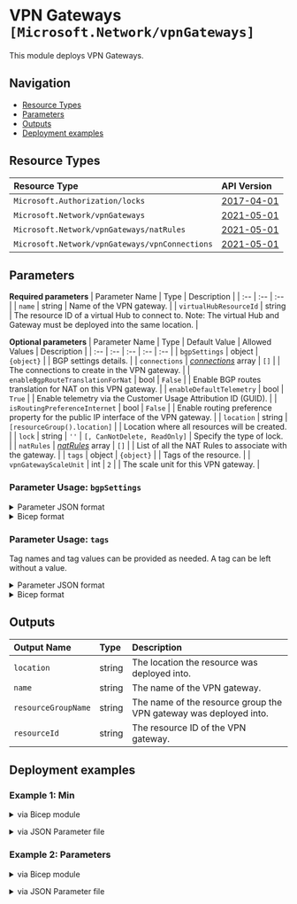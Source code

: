 # VPN Gateways `[Microsoft.Network/vpnGateways]`

This module deploys VPN Gateways.

## Navigation

- [Resource Types](#Resource-Types)
- [Parameters](#Parameters)
- [Outputs](#Outputs)
- [Deployment examples](#Deployment-examples)

## Resource Types

| Resource Type | API Version |
| :-- | :-- |
| `Microsoft.Authorization/locks` | [2017-04-01](https://docs.microsoft.com/en-us/azure/templates/Microsoft.Authorization/2017-04-01/locks) |
| `Microsoft.Network/vpnGateways` | [2021-05-01](https://docs.microsoft.com/en-us/azure/templates/Microsoft.Network/2021-05-01/vpnGateways) |
| `Microsoft.Network/vpnGateways/natRules` | [2021-05-01](https://docs.microsoft.com/en-us/azure/templates/Microsoft.Network/2021-05-01/vpnGateways/natRules) |
| `Microsoft.Network/vpnGateways/vpnConnections` | [2021-05-01](https://docs.microsoft.com/en-us/azure/templates/Microsoft.Network/2021-05-01/vpnGateways/vpnConnections) |

## Parameters

**Required parameters**
| Parameter Name | Type | Description |
| :-- | :-- | :-- |
| `name` | string | Name of the VPN gateway. |
| `virtualHubResourceId` | string | The resource ID of a virtual Hub to connect to. Note: The virtual Hub and Gateway must be deployed into the same location. |

**Optional parameters**
| Parameter Name | Type | Default Value | Allowed Values | Description |
| :-- | :-- | :-- | :-- | :-- |
| `bgpSettings` | object | `{object}` |  | BGP settings details. |
| `connections` | _[connections](connections/readme.md)_ array | `[]` |  | The connections to create in the VPN gateway. |
| `enableBgpRouteTranslationForNat` | bool | `False` |  | Enable BGP routes translation for NAT on this VPN gateway. |
| `enableDefaultTelemetry` | bool | `True` |  | Enable telemetry via the Customer Usage Attribution ID (GUID). |
| `isRoutingPreferenceInternet` | bool | `False` |  | Enable routing preference property for the public IP interface of the VPN gateway. |
| `location` | string | `[resourceGroup().location]` |  | Location where all resources will be created. |
| `lock` | string | `''` | `[, CanNotDelete, ReadOnly]` | Specify the type of lock. |
| `natRules` | _[natRules](natRules/readme.md)_ array | `[]` |  | List of all the NAT Rules to associate with the gateway. |
| `tags` | object | `{object}` |  | Tags of the resource. |
| `vpnGatewayScaleUnit` | int | `2` |  | The scale unit for this VPN gateway. |


### Parameter Usage: `bgpSettings`

<details>

<summary>Parameter JSON format</summary>

```json
"bgpSettings": {
    "asn": 65515,
    "peerWeight": 0,
    "bgpPeeringAddresses": [
        {
            "ipconfigurationId": "Instance0",
            "defaultBgpIpAddresses": [
                "10.0.0.12"
            ],
            "customBgpIpAddresses": [],
            "tunnelIpAddresses": [
                "20.84.35.53",
                "10.0.0.4"
            ]
        },
        {
            "ipconfigurationId": "Instance1",
            "defaultBgpIpAddresses": [
                "10.0.0.13"
            ],
            "customBgpIpAddresses": [],
            "tunnelIpAddresses": [
                "20.84.34.225",
                "10.0.0.5"
            ]
        }
    ]
}
```

</details>

<details>

<summary>Bicep format</summary>

```bicep
bgpSettings: {
    asn: 65515
    peerWeight: 0
    bgpPeeringAddresses: [
        {
            ipconfigurationId: 'Instance0'
            defaultBgpIpAddresses: [
                '10.0.0.12'
            ]
            customBgpIpAddresses: []
            tunnelIpAddresses: [
                '20.84.35.53'
                '10.0.0.4'
            ]
        }
        {
            ipconfigurationId: 'Instance1'
            defaultBgpIpAddresses: [
                '10.0.0.13'
            ]
            customBgpIpAddresses: []
            tunnelIpAddresses: [
                '20.84.34.225'
                '10.0.0.5'
            ]
        }
    ]
}
```

</details>
<p>

### Parameter Usage: `tags`

Tag names and tag values can be provided as needed. A tag can be left without a value.

<details>

<summary>Parameter JSON format</summary>

```json
"tags": {
    "value": {
        "Environment": "Non-Prod",
        "Contact": "test.user@testcompany.com",
        "PurchaseOrder": "1234",
        "CostCenter": "7890",
        "ServiceName": "DeploymentValidation",
        "Role": "DeploymentValidation"
    }
}
```

</details>

<details>

<summary>Bicep format</summary>

```bicep
tags: {
    Environment: 'Non-Prod'
    Contact: 'test.user@testcompany.com'
    PurchaseOrder: '1234'
    CostCenter: '7890'
    ServiceName: 'DeploymentValidation'
    Role: 'DeploymentValidation'
}
```

</details>
<p>

## Outputs

| Output Name | Type | Description |
| :-- | :-- | :-- |
| `location` | string | The location the resource was deployed into. |
| `name` | string | The name of the VPN gateway. |
| `resourceGroupName` | string | The name of the resource group the VPN gateway was deployed into. |
| `resourceId` | string | The resource ID of the VPN gateway. |

## Deployment examples

<h3>Example 1: Min</h3>

<details>

<summary>via Bicep module</summary>

```bicep
module vpnGateways './Microsoft.Network/vpnGateways/deploy.bicep' = {
  name: '${uniqueString(deployment().name)}-vpnGateways'
  params: {
    name: '<<namePrefix>>-az-vpngw-min-001'
    virtualHubResourceId: '/subscriptions/<<subscriptionId>>/resourceGroups/validation-rg/providers/Microsoft.Network/virtualHubs/<<namePrefix>>-az-vhub-min-001'
  }
}
```

</details>
<p>

<details>

<summary>via JSON Parameter file</summary>

```json
{
    "$schema": "https://schema.management.azure.com/schemas/2019-04-01/deploymentParameters.json#",
    "contentVersion": "1.0.0.0",
    "parameters": {
        "name": {
            "value": "<<namePrefix>>-az-vpngw-min-001"
        },
        "virtualHubResourceId": {
            "value": "/subscriptions/<<subscriptionId>>/resourceGroups/validation-rg/providers/Microsoft.Network/virtualHubs/<<namePrefix>>-az-vhub-min-001"
        }
    }
}
```

</details>
<p>

<h3>Example 2: Parameters</h3>

<details>

<summary>via Bicep module</summary>

```bicep
module vpnGateways './Microsoft.Network/vpnGateways/deploy.bicep' = {
  name: '${uniqueString(deployment().name)}-vpnGateways'
  params: {
    name: '<<namePrefix>>-az-vpngw-x-001'
    lock: 'CanNotDelete'
    virtualHubResourceId: '/subscriptions/<<subscriptionId>>/resourceGroups/validation-rg/providers/Microsoft.Network/virtualHubs/<<namePrefix>>-az-vhub-x-001'
    bgpSettings: {
      asn: 65515
      peerWeight: 0
    }
    connections: [
      {
        name: 'Connection-<<namePrefix>>-az-vsite-x-001'
        connectionBandwidth: 10
        enableBgp: true
        routingConfiguration: {
          associatedRouteTable: {
            id: '/subscriptions/<<subscriptionId>>/resourceGroups/validation-rg/providers/Microsoft.Network/virtualHubs/<<namePrefix>>-az-vhub-x-001/hubRouteTables/defaultRouteTable'
          }
          propagatedRouteTables: {
            labels: [
              'default'
            ]
            ids: [
              {
                id: '/subscriptions/<<subscriptionId>>/resourceGroups/validation-rg/providers/Microsoft.Network/virtualHubs/<<namePrefix>>-az-vhub-x-001/hubRouteTables/defaultRouteTable'
              }
            ]
          }
          vnetRoutes: {
            staticRoutes: []
          }
        }
        remoteVpnSiteResourceId: '/subscriptions/<<subscriptionId>>/resourceGroups/validation-rg/providers/Microsoft.Network/vpnSites/<<namePrefix>>-az-vsite-x-001'
      }
    ]
    natRules: [
      {
        name: 'natRule1'
        internalMappings: [
          {
            addressSpace: '10.4.0.0/24'
          }
        ]
        externalMappings: [
          {
            addressSpace: '192.168.21.0/24'
          }
        ]
        type: 'Static'
        mode: 'EgressSnat'
      }
    ]
  }
}
```

</details>
<p>

<details>

<summary>via JSON Parameter file</summary>

```json
{
    "$schema": "https://schema.management.azure.com/schemas/2019-04-01/deploymentParameters.json#",
    "contentVersion": "1.0.0.0",
    "parameters": {
        "name": {
            "value": "<<namePrefix>>-az-vpngw-x-001"
        },
        "lock": {
            "value": "CanNotDelete"
        },
        "virtualHubResourceId": {
            "value": "/subscriptions/<<subscriptionId>>/resourceGroups/validation-rg/providers/Microsoft.Network/virtualHubs/<<namePrefix>>-az-vhub-x-001"
        },
        "bgpSettings": {
            "value": {
                "asn": 65515,
                "peerWeight": 0
            }
        },
        "connections": {
            "value": [
                {
                    "name": "Connection-<<namePrefix>>-az-vsite-x-001",
                    "connectionBandwidth": 10,
                    "enableBgp": true,
                    "routingConfiguration": {
                        "associatedRouteTable": {
                            "id": "/subscriptions/<<subscriptionId>>/resourceGroups/validation-rg/providers/Microsoft.Network/virtualHubs/<<namePrefix>>-az-vhub-x-001/hubRouteTables/defaultRouteTable"
                        },
                        "propagatedRouteTables": {
                            "labels": [
                                "default"
                            ],
                            "ids": [
                                {
                                    "id": "/subscriptions/<<subscriptionId>>/resourceGroups/validation-rg/providers/Microsoft.Network/virtualHubs/<<namePrefix>>-az-vhub-x-001/hubRouteTables/defaultRouteTable"
                                }
                            ]
                        },
                        "vnetRoutes": {
                            "staticRoutes": []
                        }
                    },
                    "remoteVpnSiteResourceId": "/subscriptions/<<subscriptionId>>/resourceGroups/validation-rg/providers/Microsoft.Network/vpnSites/<<namePrefix>>-az-vsite-x-001"
                }
            ]
        },
        "natRules": {
            "value": [
                {
                    "name": "natRule1",
                    "internalMappings": [
                        {
                            "addressSpace": "10.4.0.0/24"
                        }
                    ],
                    "externalMappings": [
                        {
                            "addressSpace": "192.168.21.0/24"
                        }
                    ],
                    "type": "Static",
                    "mode": "EgressSnat"
                }
            ]
        }
    }
}
```

</details>
<p>
